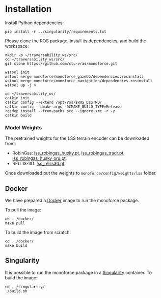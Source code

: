 # Installation

Install Python dependencies:
```commandline
pip install -r ../singularity/requirements.txt
```

Please clone the ROS package, install its dependencies, and build the workspace:
```commandline
mkdir -p ~/traversability_ws/src/
cd ~/traversability_ws/src/
git clone https://github.com/ctu-vras/monoforce.git

wstool init
wstool merge monoforce/monoforce_gazebo/dependencies.rosinstall
wstool merge monoforce/monoforce_navigation/dependencies.rosinstall
wstool up -j 4

cd ~/traversability_ws/
catkin init
catkin config --extend /opt/ros/$ROS_DISTRO/
catkin config --cmake-args -DCMAKE_BUILD_TYPE=Release
rosdep install --from-paths src --ignore-src -r -y
catkin build
```

### Model Weights

The pretrained weights for the LSS terrain encoder can be downloaded from:
- RobinGas: [lss_robingas_husky.pt](https://drive.google.com/file/d/1h1VieiIdGZB1Ml3QdIlh8ZJA67sJej4m/view?usp=sharing),
            [lss_robingas_tradr.pt](https://drive.google.com/file/d/1jpsgXN-44Bbu9hfAWd5Z3te1DWp3s8cX/view?usp=sharing),
            [lss_robingas_husky_oru.pt](https://drive.google.com/file/d/12v6EAvaw0LqdINYFyHYr0t5mlZn-VN6c/view?usp=sharing),
- RELLIS-3D: [lss_rellis3d.pt](https://drive.google.com/file/d/1kK75mUxHn-4GadU4k8-c43hA9t3bZxw1/view?usp=sharing).

Once downloaded put the weights to `monoforce/config/weights/lss` folder.

## Docker

We have prepared a [Docker](https://docs.docker.com/engine/install/ubuntu/) image to run the monoforce package.

To pull the image:
```commandline
cd ../docker/
make pull
```

To build the image from scratch:
```commandline
cd ../docker/
make build
```

## Singularity

It is possible to run the monoforce package in a [Singularity](https://sylabs.io/singularity/) container.
To build the image:
```commandline
cd ../singularity/
./build.sh
```
